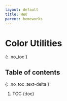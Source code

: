 ```yaml
---
layout: default
title: HW0
parent: homeworks
---
```


# Color Utilities
{: .no_toc }

## Table of contents
{: .no_toc .text-delta }

1. TOC
{:toc}